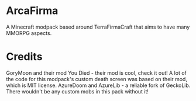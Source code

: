 # ArcaFirma
 A Minecraft modpack based around TerraFirmaCraft that aims to have many MMORPG aspects.

# Credits
GoryMoon and their mod You Died - their mod is cool, check it out! A lot of the code for this modpack's custom death screen was based on their mod, which is MIT license.
AzureDoom and AzureLib - a reliable fork of GeckoLib. There wouldn't be any custom mobs in this pack without it!
